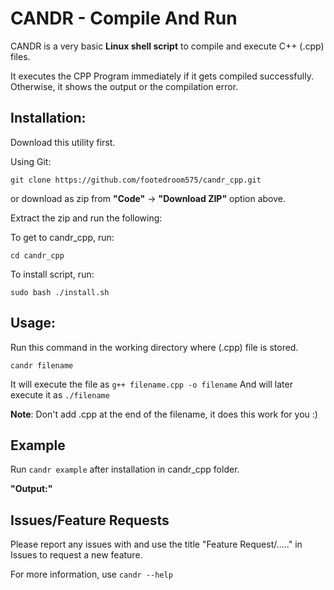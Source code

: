 # CANDR - Compile And Run

CANDR is a very basic **Linux shell script** to compile and execute C++ (.cpp) files.

It executes the CPP Program immediately if it gets compiled successfully. Otherwise, it shows the output or the compilation error.

## Installation:

Download this utility first.

Using Git:

`git clone https://github.com/footedroom575/candr_cpp.git`

or download as zip from **"Code"** -> **"Download ZIP"** option above.

Extract the zip and run the following:

To get to candr_cpp, run:

`cd candr_cpp`

To install script, run:

`sudo bash ./install.sh`


## Usage:

Run this command in the working directory where (.cpp) file is stored.

`candr filename`

It will execute the file as `g++ filename.cpp -o filename`
And will later execute it as `./filename`

**Note**: Don't add .cpp at the end of the filename, it does this work for you :)


## Example

Run `candr example` after installation in candr_cpp folder.

**"Output:"**

## Issues/Feature Requests

Please report any issues with and use the title "Feature Request/....." in Issues to request a new feature.

For more information, use `candr --help`
